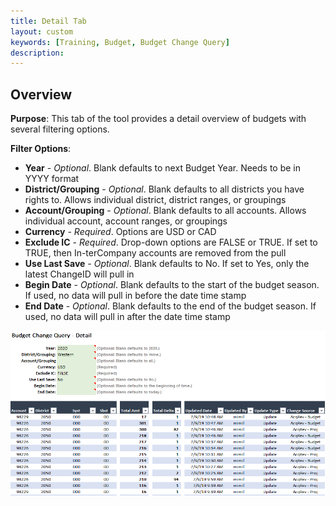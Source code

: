 ```yaml
---
title: Detail Tab
layout: custom
keywords: [Training, Budget, Budget Change Query]
description: 
---
```


## Overview

**Purpose**: This tab of the tool provides a detail overview of budgets with several filtering options.

**Filter Options**:

* **Year** - *Optional*. Blank defaults to next Budget Year. Needs to be in YYYY format
* **District/Grouping** - *Optional*. Blank defaults to all districts you have rights to. Allows individual district, district ranges, or groupings
* **Account/Grouping** - *Optional*. Blank defaults to all accounts. Allows individual account, account ranges, or groupings
* **Currency** - *Required*. Options are USD or CAD
* **Exclude IC** - *Required*. Drop-down options are FALSE or TRUE. If set to TRUE, then In-terCompany accounts are removed from the pull
* **Use Last Save** - *Optional*. Blank defaults to No. If set to Yes, only the latest ChangeID will pull in
* **Begin Date** - *Optional*. Blank defaults to the start of the budget season. If used, no data will pull in before the date time stamp
* **End Date** - *Optional*. Blank defaults to the end of the budget season. If used, no data will pull in after the date time stamp

![](/images/WCNTraining/Budget/BudChangeQuery_Detail_FullView.png)